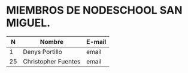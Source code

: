 # MIEMBROS DE NODESCHOOL SAN MIGUEL.
|N| Nombre | E-mail |
|--| ----------- | ----------- |
|1| Denys Portillo | email |
|25| Christopher Fuentes | email |

